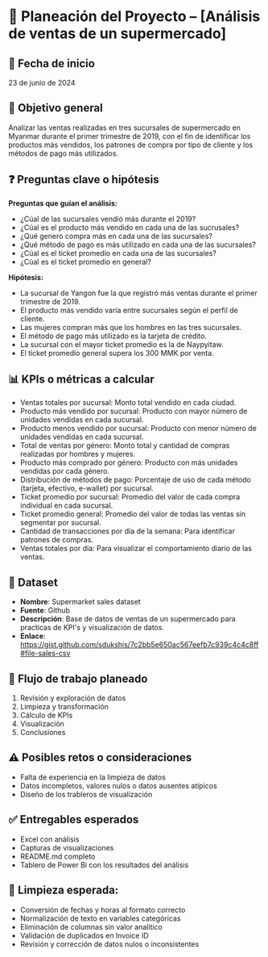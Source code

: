 # 📝 Planeación del Proyecto – [Análisis de ventas de un supermercado]

## 📅 Fecha de inicio
23 de junio de 2024

## 🎯 Objetivo general
Analizar las ventas realizadas en tres sucursales de supermercado en Myanmar durante el primer trimestre de 2019, con el fin de identificar los productos más vendidos, los patrones de compra por tipo de cliente y los métodos de pago más utilizados.

## ❓ Preguntas clave o hipótesis

**Preguntas que guían el análisis:**
- ¿Cúal de las sucursales vendió más durante el 2019?
- ¿Cúal es el producto más vendido en cada una de las sucrusales?
- ¿Qué genero compra más en cada una de las sucursales?
- ¿Qué método de pago es más utilizado en cada una de las sucursales?
- ¿Cúal es el ticket promedio en cada una de las sucursales?
- ¿Cúal es el ticket promedio en general?

**Hipótesis:**
- La sucursal de Yangon fue la que registró más ventas durante el primer trimestre de 2019.
- El producto más vendido varía entre sucursales según el perfil de cliente.
- Las mujeres compran más que los hombres en las tres sucursales.
- El método de pago más utilizado es la tarjeta de crédito.
- La sucursal con el mayor ticket promedio es la de Naypyitaw.
- El ticket promedio general supera los 300 MMK por venta.

## 📊 KPIs o métricas a calcular
- Ventas totales por sucursal: Monto total vendido en cada ciudad.
- Producto más vendido por sucursal: Producto con mayor número de unidades vendidas en cada sucursal.
- Producto menos vendido por sucursal: Producto con menor número de unidades vendidas en cada sucursal.
- Total de ventas por género: Monto total y cantidad de compras realizadas por hombres y mujeres.
- Producto más comprado por género: Producto con más unidades vendidas por cada género.
- Distribución de métodos de pago: Porcentaje de uso de cada método (tarjeta, efectivo, e-wallet) por sucursal.
- Ticket promedio por sucursal: Promedio del valor de cada compra individual en cada sucursal.
- Ticket promedio general: Promedio del valor de todas las ventas sin segmentar por sucursal.
- Cantidad de transacciones por día de la semana: Para identificar patrones de compras.
- Ventas totales por día: Para visualizar el comportamiento diario de las ventas.

## 📍 Dataset
- **Nombre**: Supermarket sales dataset
- **Fuente**: Github
- **Descripción**: Base de datos de ventas de un supermercado para practicas de KPI's y visualización de datos.
- **Enlace**:  https://gist.github.com/sdukshis/7c2bb5e650ac567eefb7c939c4c4c8ff#file-sales-csv

## 🧭 Flujo de trabajo planeado
1. Revisión y exploración de datos
2. Limpieza y transformación
3. Cálculo de KPIs
4. Visualización
5. Conclusiones

## ⚠️ Posibles retos o consideraciones
- Falta de experiencia en la limpieza de datos
- Datos incompletos, valores nulos o datos ausentes atípicos
- Diseño de los trableros de visualización

## ✅ Entregables esperados
- Excel con análisis
- Capturas de visualizaciones
- README.md completo
- Tablero de Power Bi con los resultados del análisis

## 🧹 Limpieza esperada:
- Conversión de fechas y horas al formato correcto
- Normalización de texto en variables categóricas
- Eliminación de columnas sin valor analítico
- Validación de duplicados en Invoice ID
- Revisión y corrección de datos nulos o inconsistentes